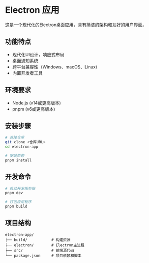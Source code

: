 # Electron 应用

这是一个现代化的Electron桌面应用，具有简洁的架构和友好的用户界面。

## 功能特点

- 现代化UI设计，响应式布局
- 桌面通知系统
- 跨平台兼容性（Windows、macOS、Linux）
- 内置开发者工具

## 环境要求

- Node.js (v14或更高版本)
- pnpm (v6或更高版本)

## 安装步骤

```bash
# 克隆仓库
git clone <仓库URL>
cd electron-app

# 安装依赖
pnpm install
```

## 开发命令

```bash
# 启动开发服务器
pnpm dev

# 打包应用程序
pnpm build
```

## 项目结构

```
electron-app/
├── build/           # 构建资源
├── electron/        # Electron主进程
├── src/             # 前端源代码
└── package.json     # 项目依赖和脚本
```
